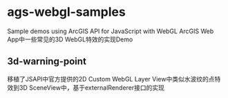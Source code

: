 # ags-webgl-samples
Sample demos using ArcGIS API for JavaScript with WebGL
ArcGIS Web App中一些常见的3D WebGL特效的实现Demo

## 3d-warning-point

移植了JSAPI中官方提供的2D Custom WebGL Layer View中类似水波纹的点特效到3D SceneView中，基于externalRenderer接口的实现

